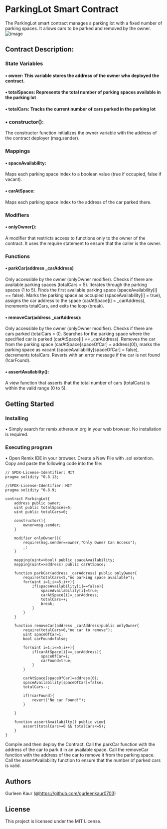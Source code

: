 # ParkingLot Smart Contract
The ParkingLot smart contract manages a parking lot with a fixed number of parking spaces.
It allows cars to be parked and removed by the owner.
![image](https://github.com/gurleenkaur0703/Parking/assets/170515862/c4b90144-ff9e-41bd-9a74-9aa9f82bcdfb)


## Contract Description:

### State Variables

#### •	owner: This variable stores the address of the owner who deployed the contract.
#### •	totalSpaces: Represents the total number of parking spaces available in the parking lot
#### •	totalCars: Tracks the current number of cars parked in the parking lot

### •	constructor():
The constructor function initializes the owner variable with the address of the contract deployer (msg.sender).

### Mappings

#### •	spaceAvailability:
Maps each parking space index to a boolean value (true if occupied, false if vacant).
#### •  carAtSpace:
Maps each parking space index to the address of the car parked there.

### Modifiers
#### • onlyOwner():
A modifier that restricts access to functions only to the owner of the contract.
It uses the require statement to ensure that the caller is the owner.

### Functions
#### •	parkCar(address _carAddress)
Only accessible by the owner (onlyOwner modifier).
Checks if there are available parking spaces (totalCars < 5).
Iterates through the parking spaces (1 to 5).
Finds the first available parking space (spaceAvailability[i] == false).
Marks the parking space as occupied (spaceAvailability[i] = true), 
assigns the car address to the space (carAtSpace[i] = _carAddress), increments totalCars, and exits the loop (break).
#### •	removeCar(address _carAddress):
Only accessible by the owner (onlyOwner modifier).
Checks if there are cars parked (totalCars > 0).
Searches for the parking space where the specified car is parked (carAtSpace[i] == _carAddress).
Removes the car from the parking space (carAtSpace[spaceOfCar] = address(0)), marks the parking space as vacant (spaceAvailability[spaceOfCar] = false), decrements totalCars.
Reverts with an error message if the car is not found (!carFound).
#### •	assertAvailabilty():
A view function that asserts that the total number of cars (totalCars) is within the valid range (0 to 5).

## Getting Started

### Installing

•	Simply search for remix.ethereum.org in your web browser.	No installation is required.

### Executing program
• Open Remix IDE in your browser. Create a New File with .sol extention. Copy and paste the following code into the file:
```
// SPDX-License-Identifier: MIT
pragma solidity ^0.8.13;

//SPDX-License-Identifier: MIT
pragma solidity ^0.8.9;

contract ParkingLot{
    address public owner;
    uint public totalSpaces=5;
    uint public totalCars=0;

    constructor(){
        owner=msg.sender;
    }

    modifier onlyOwner(){
        require(msg.sender==owner,"Only Owner Can Access");
        _;
    }

    mapping(uint=>bool) public spaceAvailability;
    mapping(uint=>address) public carAtSpace;

    function parkCar(address _carAddress) public onlyOwner{
        require(totalCars<5,"no parking space available");
        for(uint i=1;i<=5;i++){
            if(spaceAvailability[i]==false){
                spaceAvailability[i]=true;
                carAtSpace[i]=_carAddress;
                totalCars++;
                break;
            }
        }
    }

    function removeCar(address _carAddress)public onlyOwner{
        require(totalCars>0,"no car to remove");
        uint spaceOfCar=1;
        bool carFound=false;

        for(uint i=1;i<=5;i++){
            if(carAtSpace[i]==_carAddress){
                spaceOfCar=i;
                carFound=true;
            }
        }

        carAtSpace[spaceOfCar]=address(0);
        spaceAvailability[spaceOfCar]=false;
        totalCars--;

        if(!carFound){
            revert("No car Found!");
        }

    }

    function assertAvailabilty() public view{
        assert(totalCars>=0 && totalCars<=5);
    }
}
```
Compile and then deploy the Contract. Call the parkCar function with the address of the car to park it in an available space.
Call the removeCar function with the address of the car to remove it from the parking space.
Call the assertAvailability function to ensure that the number of parked cars is valid.

## Authors

Gurleen Kaur
(@https://github.com/gurleenkaur0703)

## License

This project is licensed under the MIT License.
